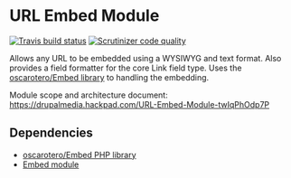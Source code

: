 # URL Embed Module

[![Travis build status](https://img.shields.io/travis/drupal-media/url_embed/8.x-1.x.svg)](https://travis-ci.org/drupal-media/url_embed) [![Scrutinizer code quality](https://img.shields.io/scrutinizer/g/drupal-media/url_embed/8.x-1.x.svg)](https://scrutinizer-ci.com/g/drupal-media/url_embed)

Allows any URL to be embedded using a WYSIWYG and text format. Also provides a field formatter for the core Link field type. Uses the [oscarotero/Embed library](https://github.com/oscarotero/Embed) to handling the embedding.

Module scope and architecture document: https://drupalmedia.hackpad.com/URL-Embed-Module-twIqPhOdp7P

## Dependencies
- [oscarotero/Embed PHP library](https://github.com/oscarotero/Embed)
- [Embed module](https://www.drupal.org/project/embed)
